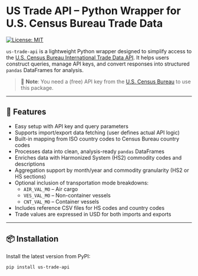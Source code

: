 # US Trade API – Python Wrapper for U.S. Census Bureau Trade Data

[![License: MIT](https://img.shields.io/badge/License-MIT-yellow.svg)](https://opensource.org/licenses/MIT)

`us-trade-api` is a lightweight Python wrapper designed to simplify access to the [U.S. Census Bureau International Trade Data API](https://www.census.gov/foreign-trade/reference/apis/index.html). It helps users construct queries, manage API keys, and convert responses into structured `pandas` DataFrames for analysis.

> 🔑 **Note**: You need a (free) API key from the [U.S. Census Bureau](https://api.census.gov/data/key_signup.html) to use this package.

---

## 🚀 Features

- Easy setup with API key and query parameters
- Supports import/export data fetching (user defines actual API logic)
- Built-in mapping from ISO country codes to Census Bureau country codes
- Processes data into clean, analysis-ready `pandas` DataFrames
- Enriches data with Harmonized System (HS2) commodity codes and descriptions
- Aggregation support by month/year and commodity granularity (HS2 or HS sections)
- Optional inclusion of transportation mode breakdowns:
  - `AIR_VAL_MO` – Air cargo
  - `VES_VAL_MO` – Non-container vessels
  - `CNT_VAL_MO` – Container vessels
- Includes reference CSV files for HS codes and country codes
- Trade values are expressed in USD for both imports and exports

---

## 📦 Installation

Install the latest version from PyPI:

```bash
pip install us-trade-api
